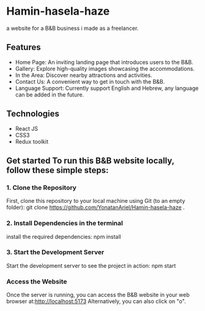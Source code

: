 # Hamin-hasela-haze

a website for a B&B business i made as a freelancer.

## Features

- Home Page: An inviting landing page that introduces users to the B&B.
- Gallery: Explore high-quality images showcasing the accommodations.
- In the Area: Discover nearby attractions and activities.
- Contact Us: A convenient way to get in touch with the B&B.
- Language Support: Currently support English and Hebrew, any language can be added in the future.

## Technologies

- React JS
- CSS3
- Redux toolkit

## Get started To run this B&B website locally, follow these simple steps:

### 1. Clone the Repository

First, clone this repository to your local machine using Git (to an empty folder):
git clone https://github.com/YonatanAriel/Hamin-hasela-haze .

### 2. Install Dependencies in the terminal

install the required dependencies:
npm install

### 3. Start the Development Server

Start the development server to see the project in action:
npm start

### Access the Website

Once the server is running, you can access the B&B website in your web browser at:[http://localhost:5173](http://localhost:5173)
Alternatively, you can also click on "o".
